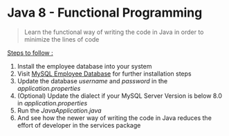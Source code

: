 # Java 8 - Functional Programming

> Learn the functional way of writing the code in Java in order to minimize the lines of code

<u>Steps to follow :</u> 

1. Install the employee database into your system
2. Visit [MySQL Employee Database](https://github.com/datacharmer/test_db) for further installation steps
3. Update the database *username* and *password* in the *application.properties* 
4. (Optional) Update the dialect if your MySQL Server Version is below 8.0 in *application.properties*
5. Run the *JavaApplication.java*
6. And see how the newer way of writing the code in Java reduces the effort of developer in the services package